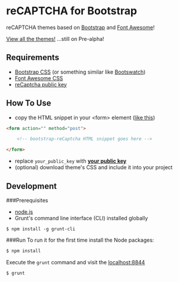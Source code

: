 reCAPTCHA for Bootstrap
=======================

reCAPTCHA themes based on [Bootstrap](http://getbootstrap.com/) and
[Font Awesome](http://fortawesome.github.io/Font-Awesome/)!

[View all the themes!](http://georstef.github.io/bootstrap-recaptcha/)
...still on Pre-alpha!


Requirements
------------
 - [Bootstrap CSS](http://getbootstrap.com/) (or something similar like [Bootswatch](http://bootswatch.com/))
 - [Font Awesome CSS](http://fortawesome.github.io/Font-Awesome/)
 - [reCaptcha public key](https://www.google.com/recaptcha/admin)


How To Use
----------
 - copy the HTML snippet in your &lt;form&gt; element ([like this](https://developers.google.com/recaptcha/docs/display#Standard))
 ```html
 <form action="" method="post">

     <!-- bootstrap-reCaptcha HTML snippet goes here -->

 </form>
 ```
 - replace `your_public_key` with [**your public key**](https://www.google.com/recaptcha/admin)
 - (optional) download theme's CSS and include it into your project


Development
-----------
###Prerequisites
 - [node.js](http://nodejs.org/)
 - Grunt's command line interface (CLI) installed globally 
 ```
 $ npm install -g grunt-cli
 ```

###Run
To run it for the first time install the Node packages:

```bash
$ npm install
```

Execute the `grunt` command and visit the [localhost:8844](http://localhost:8844)

```bash
$ grunt
```
